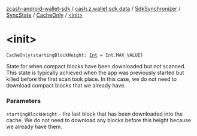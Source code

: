 [zcash-android-wallet-sdk](../../../../index.md) / [cash.z.wallet.sdk.data](../../../index.md) / [SdkSynchronizer](../../index.md) / [SyncState](../index.md) / [CacheOnly](index.md) / [&lt;init&gt;](./-init-.md)

# &lt;init&gt;

`CacheOnly(startingBlockHeight: `[`Int`](https://kotlinlang.org/api/latest/jvm/stdlib/kotlin/-int/index.html)` = Int.MAX_VALUE)`

State for when compact blocks have been downloaded but not scanned. This state is typically achieved when the
app was previously started but killed before the first scan took place. In this case, we do not need to
download compact blocks that we already have.

### Parameters

`startingBlockHeight` - the last block that has been downloaded into the cache. We do not need to download
any blocks before this height because we already have them.
